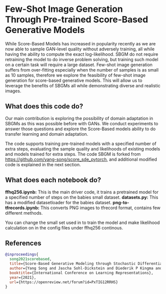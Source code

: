 # Few-Shot Image Generation Through Pre-trained Score-Based Generative Models

While Score-Based Models has increased in popularity recently as we are now able to sample GAN-level quality without adversely training, all while having the ability to compute the exact log-likelihood. SBGM do not require retraining the model to do inverse problem solving, but training such model on a certain task will require a large dataset. Few-shot image generation suffers from over-fitting especially when the number of samples is as small as 10 samples, therefore we explore the feasibility of few-shot image generation for score-based generative models. This will allow us to leverage the benefits of SBGMs all while demonstrating diverse and realistic images.

## What does this code do?
Our main contribution is exploring the possibility of domain adaptation in SBGMs as this was possible before with GANs. We conduct experiments to answer those questions and explore the Score-Based models ability to do transfer learning and domain adaptation.

The code supports training pre-trained models with a specified number of extra steps, evaluating the sample quality and likelihoods of existing models and models trained for extra steps. The code SBGM is forked from https://github.com/yang-song/score_sde_pytorch, and additional modified code is explained in the next section.

## What does each notebook do?

**ffhq256.ipynb:** This is the main driver code, it trains a pretrained model for a specified number of steps on the babies small dataset.
**datasets.py:** This has a modified datasetloader for the babies dataset.
**png-to-tfrecords.ipynb:** This converts PNG images to tfrecord format, contains few different methods.

You can change the small set used in to train the model and make likelihood calculation on in the config files under ffhq256 continous.


## References

```bib
@inproceedings{
  song2021scorebased,
  title={Score-Based Generative Modeling through Stochastic Differential Equations},
  author={Yang Song and Jascha Sohl-Dickstein and Diederik P Kingma and Abhishek Kumar and Stefano Ermon and Ben Poole},
  booktitle={International Conference on Learning Representations},
  year={2021},
  url={https://openreview.net/forum?id=PxTIG12RRHS}
}
```
